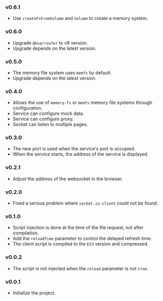 ### v0.6.1

* Use `createFsFromVolume` and `Volume` to create a memory system.

### v0.6.0

* Upgrade `@koa/router` to v9 version.
* Upgrade depends on the latest version.

### v0.5.0

* The memory file system uses `memfs` by default.
* Upgrade depends on the latest version.

### v0.4.0

* Allows the use of `memory-fs` or `memfs` memory file systems through configuration.
* Service can configure mock data.
* Service can configure proxy.
* Socket can listen to multiple pages.

### v0.3.0

* The new port is used when the service's port is occupied.
* When the service starts, the address of the service is displayed.

### v0.2.1

* Adjust the address of the websocket in the browser.

### v0.2.0

* Fixed a serious problem where `socket.io-client` could not be found.

### v0.1.0

* Script injection is done at the time of the file request, not after compilation.
* Add the `reloadTime` parameter to control the delayed refresh time.
* The client script is compiled to the `ES3` version and compressed.

### v0.0.2

* The script is not injected when the `reload` parameter is not `true`.

### v0.0.1

* Initialize the project.